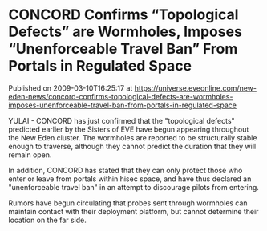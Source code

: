 # CONCORD Confirms “Topological Defects” are Wormholes, Imposes “Unenforceable Travel Ban” From Portals in Regulated Space
Published on 2009-03-10T16:25:17 at https://universe.eveonline.com/new-eden-news/concord-confirms-topological-defects-are-wormholes-imposes-unenforceable-travel-ban-from-portals-in-regulated-space

YULAI - CONCORD has just confirmed that the "topological defects" predicted earlier by the Sisters of EVE have begun appearing throughout the New Eden cluster. The wormholes are reported to be structurally stable enough to traverse, although they cannot predict the duration that they will remain open.   
  
In addition, CONCORD has stated that they can only protect those who enter or leave from portals within hisec space, and have thus declared an "unenforceable travel ban" in an attempt to discourage pilots from entering.   
  
Rumors have begun circulating that probes sent through wormholes can maintain contact with their deployment platform, but cannot determine their location on the far side.
